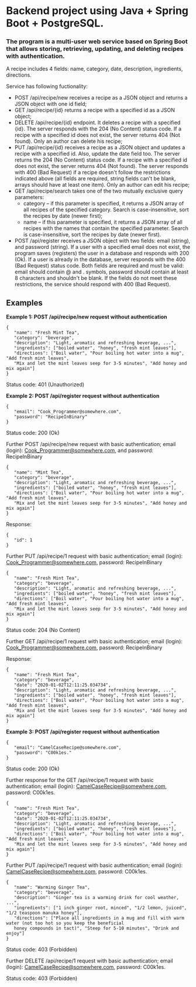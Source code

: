 # Backend project using Java + Spring Boot + PostgreSQL.

### The program is a multi-user web service based on Spring Boot that allows storing, retrieving, updating, and deleting recipes with authentication.

A recipe includes 4 fields: name, category, date, description, ingredients, directions.

Service has following fuctionality:
- POST /api/recipe/new receives a recipe as a JSON object and returns a JSON object with one id field;
- GET /api/recipe/{id} returns a recipe with a specified id as a JSON object;
- DELETE /api/recipe/{id} endpoint. It deletes a recipe with a specified {id}. The server responds with the 204 (No Content) status code. 
If a recipe with a specified id does not exist, the server returns 404 (Not found). Only an author can delete his recipe;
- PUT /api/recipe/{id} receives a recipe as a JSON object and updates a recipe with a specified id. Also, update the date field too. 
The server returns the 204 (No Content) status code. If a recipe with a specified id does not exist, the server returns 404 (Not found). 
The server responds with 400 (Bad Request) if a recipe doesn't follow the restrictions indicated above (all fields are required, string fields 
can't be blank, arrays should have at least one item). Only an author can edit his recipe;
- GET /api/recipe/search takes one of the two mutually exclusive query parameters:
	- category – if this parameter is specified, it returns a JSON array of all recipes of the specified category. Search is case-insensitive, 
	sort the recipes by date (newer first);
	- name – if this parameter is specified, it returns a JSON array of all recipes with the names that contain the specified parameter. 
	Search is case-insensitive, sort the recipes by date (newer first).
- POST /api/register receives a JSON object with two fields: email (string), and password (string). If a user with a specified email does not exist, 
the program saves (registers) the user in a database and responds with 200 (Ok). If a user is already in the database, server responds with the 
400 (Bad Request) status code. Both fields are required and must be valid: email should contain @ and . symbols, password should contain 
at least 8 characters and shouldn't be blank. If the fields do not meet these restrictions, the service should respond with 400 (Bad Request).

## Examples
**Example 1: POST /api/recipe/new request without authentication**
```
{
   "name": "Fresh Mint Tea",
   "category": "beverage",
   "description": "Light, aromatic and refreshing beverage, ...",
   "ingredients": ["boiled water", "honey", "fresh mint leaves"],
   "directions": ["Boil water", "Pour boiling hot water into a mug", "Add fresh mint leaves", 
   "Mix and let the mint leaves seep for 3-5 minutes", "Add honey and mix again"]
}
```
Status code: 401 (Unauthorized)

**Example 2: POST /api/register request without authentication**
```
{
   "email": "Cook_Programmer@somewhere.com",
   "password": "RecipeInBinary"
}
```
Status code: 200 (Ok)

Further POST /api/recipe/new request with basic authentication; email (login): Cook_Programmer@somewhere.com, and password: RecipeInBinary
```
{
   "name": "Mint Tea",
   "category": "beverage",
   "description": "Light, aromatic and refreshing beverage, ...",
   "ingredients": ["boiled water", "honey", "fresh mint leaves"],
   "directions": ["Boil water", "Pour boiling hot water into a mug", "Add fresh mint leaves", 
   "Mix and let the mint leaves seep for 3-5 minutes", "Add honey and mix again"]
}
```
Response:
```
{
   "id": 1
}
```
Further PUT /api/recipe/1 request with basic authentication; email (login): Cook_Programmer@somewhere.com, password: RecipeInBinary
```
{
   "name": "Fresh Mint Tea",
   "category": "beverage",
   "description": "Light, aromatic and refreshing beverage, ...",
   "ingredients": ["boiled water", "honey", "fresh mint leaves"],
   "directions": ["Boil water", "Pour boiling hot water into a mug", "Add fresh mint leaves", 
   "Mix and let the mint leaves seep for 3-5 minutes", "Add honey and mix again"]
}
```
Status code: 204 (No Content)

Further GET /api/recipe/1 request with basic authentication; email (login): Cook_Programmer@somewhere.com, password: RecipeInBinary

Response:
```
{
   "name": "Fresh Mint Tea",
   "category": "beverage",
   "date": "2020-01-02T12:11:25.034734",
   "description": "Light, aromatic and refreshing beverage, ...",
   "ingredients": ["boiled water", "honey", "fresh mint leaves"],
   "directions": ["Boil water", "Pour boiling hot water into a mug", "Add fresh mint leaves", 
   "Mix and let the mint leaves seep for 3-5 minutes", "Add honey and mix again"]
}
```

**Example 3: POST /api/register request without authentication**
```
{
   "email": "CamelCaseRecipe@somewhere.com",
   "password": "C00k1es."
}
```
Status code: 200 (Ok)

Further response for the GET /api/recipe/1 request with basic authentication; email (login): CamelCaseRecipe@somewhere.com, password: C00k1es.
```
{
   "name": "Fresh Mint Tea",
   "category": "beverage",
   "date": "2020-01-02T12:11:25.034734",
   "description": "Light, aromatic and refreshing beverage, ...",
   "ingredients": ["boiled water", "honey", "fresh mint leaves"],
   "directions": ["Boil water", "Pour boiling hot water into a mug", "Add fresh mint leaves", 
   "Mix and let the mint leaves seep for 3-5 minutes", "Add honey and mix again"]
}
```
Further PUT /api/recipe/1 request with basic authentication; email (login): CamelCaseRecipe@somewhere.com, password: C00k1es.
```
{
   "name": "Warming Ginger Tea",
   "category": "beverage",
   "description": "Ginger tea is a warming drink for cool weather, ...",
   "ingredients": ["1 inch ginger root, minced", "1/2 lemon, juiced", "1/2 teaspoon manuka honey"],
   "directions": ["Place all ingredients in a mug and fill with warm water (not too hot so you keep the beneficial 
   honey compounds in tact)", "Steep for 5-10 minutes", "Drink and enjoy"]
}
```
Status code: 403 (Forbidden)

Further DELETE /api/recipe/1 request with basic authentication; email (login): CamelCaseRecipe@somewhere.com, password: C00k1es.

Status code: 403 (Forbidden)
